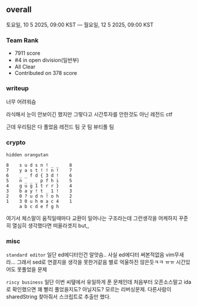 ## overall
토요일, 10 5 2025, 09:00 KST — 월요일, 12 5 2025, 09:00 KST
### Team Rank
* 7911 score
* #4 in open division(일반부)
* All Clear
* Contributed on 378 score
### writeup
너무 어려워슴

라식해서 눈이 안보이긴 했지만 그렇다고 시간투자를 안한것도 아닌 레전드 ctf

근데 우리팀은 다 풀었음 레전드 팀 굿 팀 뷰티풀 팀

### crypto
`hidden orangutan` 
```
8    s u d s n ! _ _    8
7    y a s t ! ! n !    7
6    _ _ f d { 3 d !    6
5    n _ _ _ p f h i    5
4    g u g 1 t r r }    4
3    b a y ! t _ 1 !    3
2    0 ? u d n ! o h    2
1    3 0 u h m a c 4    1
     a b c d e f g h
```
여기서 체스말이 움직일때마다 교환이 일어나는 구조라는데 그런생각을 어케하지 꾸준히 열심히 생각했다면 떠올라겟지 but,,

### misc
`standard editor` 일단 ed에디터인건 알앗슴.. 사실 ed에디터 써본적없음 vim무새라... 그래서 sed로 연결지을 생각을 못한거같음 별로 억울하진 않은듯ㅋㅋ ㅠㅠ 시간있어도 못풀었을 문제

`riscy business` 일단 이번 씨텦에서 유일하게 푼 문제인데 처음부터 오픈소스말고 ida로 확인했으면 꽤 빨리 풀었을지도? 아닐지도? 모르는 리버싱문제. 다른사람이 sharedString 찾아줘서 스크립트로 추출만 했다.